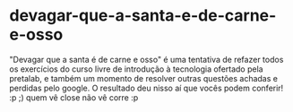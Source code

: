 # devagar-que-a-santa-e-de-carne-e-osso
"Devagar que a santa é de carne e osso" é uma tentativa de refazer todos os exercícios do curso livre de introdução à tecnologia ofertado pela pretalab, e também um momento de resolver outras questões achadas e perdidas pelo google. O resultado deu nisso aí que vocês podem conferir!
 :p
 ;)
 quem vê close não vê corre :p
